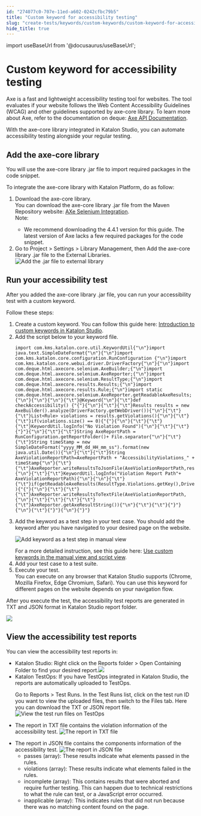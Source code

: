 ```yaml
---
id: "274077c0-707e-11ed-a602-0242cfbc79b5"
title: "Custom keyword for accessibility testing"
slug: "create-tests/keywords/custom-keywords/custom-keyword-for-accessibility-testing"
hide_title: true
---
```

import useBaseUrl from '@docusaurus/useBaseUrl';


# <a id="concept-8569" class="anchor_top_offset"/><a id="ariaid-title1" class="anchor_top_offset"/>Custom keyword for  accessibility testing

<p xmlns="http://www.w3.org/1999/xhtml" className="p">Axe is a fast and lightweight accessibility testing tool for websites. The tool evaluates if your website follows the Web Content Accessibility Guidelines (WCAG) and other guidelines supported by axe-core library. To learn more about Axe, refer to the documentation on deque: <a className="xref j-external-link" href="https://www.deque.com/axe/core-documentation/api-documentation/#section-1-introduction" target="_blank">Axe API Documentation</a>.</p> 
<p xmlns="http://www.w3.org/1999/xhtml" className="p">With the axe-core library integrated in <span className="ph">Katalon Studio</span>, you can automate accessibility testing alongside your regular testing.</p> 

## <a id="task-4202" class="anchor_top_offset"/>Add the axe-core library

<section xmlns="http://www.w3.org/1999/xhtml" className="section context"><p className="p">You will use the axe-core library .jar file to import required packages in the code snippet.</p>To integrate the axe-core library with <span className="ph">Katalon Platform</span>, do as follow:</section> 
<ol xmlns="http://www.w3.org/1999/xhtml" className="ol steps"><li className="li step stepexpand"><span className="ph cmd">Download the axe-core library.</span><div className="itemgroup stepresult">You can download the axe-core library .jar file from the Maven Repository website: <a className="xref j-external-link" href="https://mvnrepository.com/artifact/com.deque.html.axe-core/selenium/4.4.1" target="_blank">AXe Selenium Integration</a>.<div className="note note note_note"><span className="note__title">Note:</span> <ul className="ul"><li className="li">We recommend downloading the 4.4.1 version for this guide. The latest  version of Axe lacks a few required packages for the code snippet.</li></ul></div></div></li><li className="li step stepexpand"><span className="ph cmd">Go to <span className="ph uicontrol">Project</span> &gt; <span className="ph uicontrol">Settings</span> &gt; <span className="ph uicontrol">Library Management</span>, then  <span className="ph uicontrol">Add</span> the axe-core library .jar file to the <span className="ph uicontrol">External Libraries</span>.</span><div className="itemgroup stepresult"><img className="image" width={700} src={useBaseUrl("/274cfae0-707e-11ed-a602-0242cfbc79b5.png")} alt="Add the .jar file to external library" /></div></li></ol> 

## <a id="task-1648" class="anchor_top_offset"/>Run your accessibility test

<section xmlns="http://www.w3.org/1999/xhtml" className="section context">After you added the axe-core library .jar file, you can run your accessibility test with a custom keyword.<p className="p">Follow these steps:</p></section> 
<ol xmlns="http://www.w3.org/1999/xhtml" className="ol steps"><li className="li step stepexpand"><span className="ph cmd">Create a custom keyword. You can follow this guide here: <a className="xref" href="/docs/create-tests/keywords/custom-keywords/introduction-to-custom-keywords-in-katalon-studio">Introduction to custom keywords in <span className="ph">Katalon Studio</span></a>.</span></li><li className="li step stepexpand"><span className="ph cmd">Add the script below to your keyword file.</span><div className="itemgroup stepresult"><pre className="pre codeblock"><code>import com.kms.katalon.core.util.KeywordUtil{"\n"}import java.text.SimpleDateFormat{"\n"}{"\n"}import com.kms.katalon.core.configuration.RunConfiguration {"\n"}import com.kms.katalon.core.webui.driver.DriverFactory{"\n"}{"\n"}import com.deque.html.axecore.selenium.AxeBuilder;{"\n"}import com.deque.html.axecore.selenium.AxeReporter;{"\n"}import com.deque.html.axecore.selenium.ResultType;{"\n"}import com.deque.html.axecore.results.Results;{"\n"}import com.deque.html.axecore.results.Rule;{"\n"}import static com.deque.html.axecore.selenium.AxeReporter.getReadableAxeResults;{"\n"}{"\n"}{"\n"}{"\t"}@Keyword{"\n"}{"\t"}def checkAccessibility() {"{"}{"\n"}{"\t"}{"\t"}Results results = new AxeBuilder().analyze(DriverFactory.getWebDriver()){"\n"}{"\t"}{"\t"}List&lt;Rule&gt; violations = results.getViolations(){"\n"}{"\t"}{"\t"}if(violations.size() == 0){"{"}{"\n"}{"\t"}{"\t"}{"\t"}KeywordUtil.logInfo("No Violation Found"){"\n"}{"\t"}{"\t"}{"}"}{"\n"}{"\t"}{"\t"}String AxeReportPath = RunConfiguration.getReportFolder()+ File.separator{"\n"}{"\t"}{"\t"}String timeStamp = new SimpleDateFormat("yyyy_MM_dd_HH_mm_ss").format(new java.util.Date()){"\n"}{"\t"}{"\t"}String AxeViolationReportPath=AxeReportPath + "AccessibilityViolations_" + timeStamp{"\n"}{"\t"}{"\t"}AxeReporter.writeResultsToJsonFile(AxeViolationReportPath,results){"\n"}{"\t"}{"\t"}KeywordUtil.logInfo("Violation Report Path"+ AxeViolationReportPath){"\n"}{"\n"}{"\t"}{"\t"}if(getReadableAxeResults(ResultType.Violations.getKey(),DriverFactory.getWebDriver(),violations) ){"{"}{"\n"}{"\t"}{"\t"}{"\t"}AxeReporter.writeResultsToTextFile(AxeViolationReportPath,{"\n"}{"\t"}{"\t"}{"\t"}{"\t"}{"\t"}AxeReporter.getAxeResultString()){"\n"}{"\t"}{"\t"}{"}"}{"\n"}{"\t"}{"}"}{"\n"}{"}"}</code></pre></div></li><li className="li step stepexpand"><span className="ph cmd">Add the keyword as a test step in your test case. You should add the keyword after you have navigated to your desired page on the website. </span><div className="itemgroup stepresult"><p className="p"><img className="image" width={700} src={useBaseUrl("/26f3b750-707e-11ed-a602-0242cfbc79b5.png")} alt="Add keyword as a test step in manual view" /></p>For a more detailed instruction, see this guide here: <a className="xref" href="/docs/create-tests/keywords/custom-keywords/introduction-to-custom-keywords-in-katalon-studio#task-6812">Use custom keywords in the manual view and script view</a>.</div></li><li className="li step stepexpand"><span className="ph cmd">Add your test case to a test suite.</span></li><li className="li step stepexpand"><span className="ph cmd">Execute your test.</span><div className="itemgroup stepresult">You can execute on any browser that <span className="ph">Katalon Studio</span> supports (Chrome, Mozilla Firefox, Edge Chromium, Safari). You can use this keyword for different pages on the website depends on your navigation flow.</div></li></ol> 
<section xmlns="http://www.w3.org/1999/xhtml" className="section result">After you execute the test, the accessibility test reports are generated in TXT and JSON format in <span className="ph">Katalon Studio</span> report folder.<p className="p"><img className="image" width={700} src={useBaseUrl("/275e38f0-707e-11ed-a602-0242cfbc79b5.png")} /></p></section> 

## <a id="concept-2096" class="anchor_top_offset"/>View the accessibility test reports

<div xmlns="http://www.w3.org/1999/xhtml" className="p">You can view the accessibility test reports in: <ul className="ul"><li className="li"><span className="ph">Katalon Studio</span>: Right click on the <span className="ph uicontrol">Reports</span> folder &gt; <span className="ph uicontrol">Open Containing Folder</span> to find your desired report.<img className="image" width={500} src={useBaseUrl("/27662830-707e-11ed-a602-0242cfbc79b5.png")} /></li><li className="li"><span className="ph">Katalon TestOps</span>: If you have <span className="ph">TestOps</span>   integrated in <span className="ph">Katalon Studio</span>, the reports are automatically uploaded to <span className="ph">TestOps</span>.<p className="p">Go to <span className="ph uicontrol">Reports</span> &gt; <span className="ph uicontrol">Test Runs</span>. In the Test Runs list, click on the test run ID you want to view the uploaded files, then switch to the <span className="ph uicontrol">Files</span> tab. Here you can download the TXT or JSON report file.<img className="image" width={700} src={useBaseUrl("/2755ad70-707e-11ed-a602-0242cfbc79b5.png")} alt="View the test run files on TestOps" /></p></li></ul> </div>
<ul xmlns="http://www.w3.org/1999/xhtml" className="ul"><li className="li">The report in TXT file contains the violation information of the accessibility test. <img className="image" width={500} src={useBaseUrl("/2737c530-707e-11ed-a602-0242cfbc79b5.png")} alt="The report in TXT file" /></li></ul> 
<ul xmlns="http://www.w3.org/1999/xhtml" className="ul"><li className="li">The report in JSON file contains  the components information of the accessibility test. <img className="image" width={500} src={useBaseUrl("/271b1570-707e-11ed-a602-0242cfbc79b5.png")} alt="The report in JSON file" /><ul className="ul"><li className="li">passes (array): These results indicate what elements passed in the rules.</li><li className="li">violations (array): These results indicate what elements failed in the rules.</li><li className="li">incomplete (array): This contains results that were aborted and require further         testing. This can happen  due to technical restrictions to what the rule         can test, or a JavaScript error  occurred.</li><li className="li">inapplicable (array): This indicates rules that did not run because there was no         matching content  found on the page.</li></ul></li></ul> 
